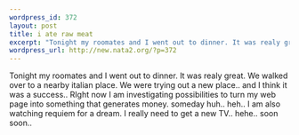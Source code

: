 ```yaml
--- 
wordpress_id: 372
layout: post
title: i ate raw meat
excerpt: "Tonight my roomates and I went out to dinner. It was realy great. We walked over to a nearby italian place. We were trying out a new place.. and I think it was a success.. RIght now I am investigating possibilities to turn my web page into something that generates money. someday huh.. heh.. I am also watching requiem for a dream. I really need to get a new TV.. hehe.. soon soon.. "
wordpress_url: http://new.nata2.org/?p=372
---
```

Tonight my roomates and I went out to dinner. It was realy great. We walked over to a nearby italian place. We were trying out a new place.. and I think it was a success.. RIght now I am investigating possibilities to turn my web page into something that generates money. someday huh.. heh.. I am also watching requiem for a dream. I really need to get a new TV.. hehe.. soon soon.. 
